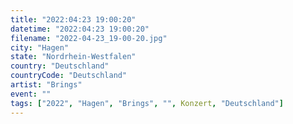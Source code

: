 ```yaml
---
title: "2022:04:23 19:00:20"
datetime: "2022:04:23 19:00:20"
filename: "2022-04-23_19-00-20.jpg"
city: "Hagen"
state: "Nordrhein-Westfalen"
country: "Deutschland"
countryCode: "Deutschland"
artist: "Brings"
event: ""
tags: ["2022", "Hagen", "Brings", "", Konzert, "Deutschland"]
---
```

